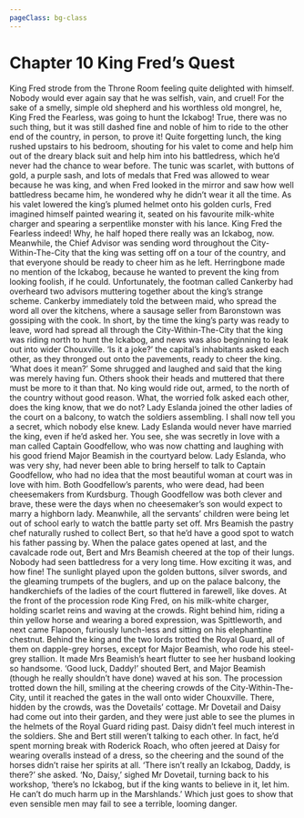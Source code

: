 ```yaml
---
pageClass: bg-class
---
```


# Chapter 10 King Fred’s Quest 

King Fred strode from the Throne Room feeling quite delighted with himself. Nobody would ever again say that he was selfish, vain, and cruel! For the sake of a smelly, simple old shepherd and his worthless old mongrel, he, King Fred the Fearless, was going to hunt the Ickabog! True, there was no such thing, but it was still dashed fine and noble of him to ride to the other end of the country, in person, to prove it!
Quite forgetting lunch, the king rushed upstairs to his bedroom, shouting for his valet to come and help him out of the dreary black suit and help him into his battledress, which he’d never had the chance to wear before. The tunic was scarlet, with buttons of gold, a purple sash, and lots of medals that Fred was allowed to wear because he was king, and when Fred looked in the mirror and saw how well battledress became him, he wondered why he didn’t wear it all the time. As his valet lowered the king’s plumed helmet onto his golden curls, Fred imagined himself painted wearing it, seated on his favourite milk-white charger and spearing a serpentlike monster with his lance. King Fred the Fearless indeed! Why, he half hoped there really was an Ickabog, now.
Meanwhile, the Chief Advisor was sending word throughout the City-Within-The-City that the king was setting off on a tour of the country, and that everyone should be ready to cheer him as he left. Herringbone made no mention of the Ickabog, because he wanted to prevent the king from looking foolish, if he could.
Unfortunately, the footman called Cankerby had overheard two advisors muttering together about the king’s strange scheme. Cankerby immediately told the between maid, who spread the word all over the kitchens, where a sausage seller from Baronstown was gossiping with the cook. In short, by the time the king’s party was ready to leave, word had spread all through the City-Within-The-City that the king was riding north to hunt the Ickabog, and news was also beginning to leak out into wider Chouxville.
‘Is it a joke?’ the capital’s inhabitants asked each other, as they thronged out onto the pavements, ready to cheer the king. ‘What does it mean?’
Some shrugged and laughed and said that the king was merely having fun. Others shook their heads and muttered that there must be more to it than that. No king would ride out, armed, to the north of the country without good reason. What, the worried folk asked each other, does the king know, that we do not?
Lady Eslanda joined the other ladies of the court on a balcony, to watch the soldiers assembling.
I shall now tell you a secret, which nobody else knew. Lady Eslanda would never have married the king, even if he’d asked her. You see, she was secretly in love with a man called Captain Goodfellow, who was now chatting and laughing with his good friend Major Beamish in the courtyard below. Lady Eslanda, who was very shy, had never been able to bring herself to talk to Captain Goodfellow, who had no idea that the most beautiful woman at court was in love with him. Both Goodfellow’s parents, who were dead, had been cheesemakers from Kurdsburg. Though Goodfellow was both clever and brave, these were the days when no cheesemaker’s son would expect to marry a highborn lady.
Meanwhile, all the servants’ children were being let out of school early to watch the battle party set off. Mrs Beamish the pastry chef naturally rushed to collect Bert, so that he’d have a good spot to watch his father passing by.
When the palace gates opened at last, and the cavalcade rode out, Bert and Mrs Beamish cheered at the top of their lungs. Nobody had seen battledress for a very long time. How exciting it was, and how fine! The sunlight played upon the golden buttons, silver swords, and the gleaming trumpets of the buglers, and up on the palace balcony, the handkerchiefs of the ladies of the court fluttered in farewell, like doves.
At the front of the procession rode King Fred, on his milk-white charger, holding scarlet reins and waving at the crowds. Right behind him, riding a thin yellow horse and wearing a bored expression, was Spittleworth, and next came Flapoon, furiously lunch-less and sitting on his elephantine chestnut.
Behind the king and the two lords trotted the Royal Guard, all of them on dapple-grey horses, except for Major Beamish, who rode his steel-grey stallion. It made Mrs Beamish’s heart flutter to see her husband looking so handsome.
‘Good luck, Daddy!’ shouted Bert, and Major Beamish (though he really shouldn’t have done) waved at his son.
The procession trotted down the hill, smiling at the cheering crowds of the City-Within-The-City, until it reached the gates in the wall onto wider Chouxville. There, hidden by the crowds, was the Dovetails’ cottage. Mr Dovetail and Daisy had come out into their garden, and they were just able to see the plumes in the helmets of the Royal Guard riding past.
Daisy didn’t feel much interest in the soldiers. She and Bert still weren’t talking to each other. In fact, he’d spent morning break with Roderick Roach, who often jeered at Daisy for wearing overalls instead of a dress, so the cheering and the sound of the horses didn’t raise her spirits at all.
‘There isn’t really an Ickabog, Daddy, is there?’ she asked.
‘No, Daisy,’ sighed Mr Dovetail, turning back to his workshop, ‘there’s no Ickabog, but if the king wants to believe in it, let him. He can’t do much harm up in the Marshlands.’
Which just goes to show that even sensible men may fail to see a terrible, looming danger.